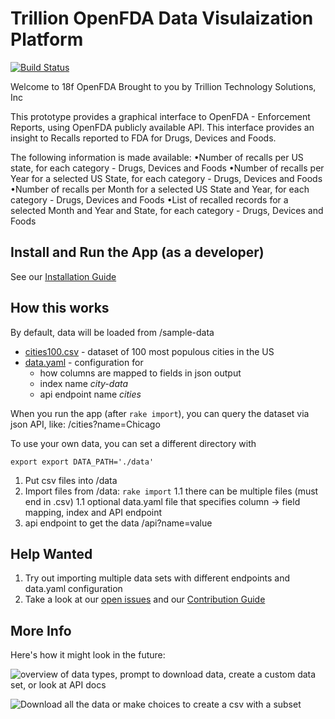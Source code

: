 # Trillion OpenFDA Data Visulaization Platform 
[![Build Status](http://18fci.ttsiglobal.com:8080/view/All/builds)](http://18fci.ttsiglobal.com:3000)

Welcome to 18f OpenFDA 
Brought to you by Trillion Technology Solutions, Inc 

This prototype provides a graphical interface to OpenFDA - Enforcement Reports, using OpenFDA publicly available API. This interface provides an insight to Recalls reported to FDA for Drugs, Devices and Foods.

The following information is made available: 
•Number of recalls per US state, for each category - Drugs, Devices and Foods
•Number of recalls per Year for a selected US State, for each category - Drugs, Devices and Foods
•Number of recalls per Month for a selected US State and Year, for each category - Drugs, Devices and Foods
•List of recalled records for a selected Month and Year and State, for each category - Drugs, Devices and Foods



## Install and Run the App (as a developer)

See our [Installation Guide](INSTALL.md)

## How this works

By default, data will be loaded from /sample-data

* [cities100.csv](sample-data/cities100.csv) - dataset of 100 most populous cities in the US
* [data.yaml](sample-data/data.yaml) - configuration for
  * how columns are mapped to fields in json output
  * index name *city-data*
  * api endpoint name *cities*

When you run the app (after ```rake import```), you can query the dataset via json API, like: /cities?name=Chicago

To use your own data, you can set a different directory with

```
export export DATA_PATH='./data'
```

1. Put csv files into /data
1. Import files from /data: ```rake import```
   1.1 there can be multiple files (must end in .csv)
   1.1 optional data.yaml file that specifies column -> field mapping, index and API endpoint
1. api endpoint to get the data /api?name=value

## Help Wanted

1. Try out importing multiple data sets with different endpoints and data.yaml configuration
2. Take a look at our [open issues](https://github.com/18F/open-data-maker/issues) and our [Contribution Guide](CONTRIBUTING.md)

## More Info

Here's how it might look in the future:

![overview of data types, prompt to download data, create a custom data set, or look at API docs](/doc/data-overview.png)


![Download all the data or make choices to create a csv with a subset](/doc/csv-download.png)


